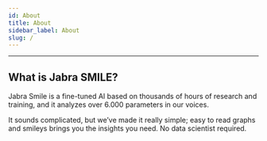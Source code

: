 ```yaml
---
id: About
title: About
sidebar_label: About
slug: /
---
```


---
## What is Jabra SMILE?

Jabra Smile is a fine-tuned AI based on thousands of hours of research and training, and it analyzes over 6.000 parameters in our voices.

It sounds complicated, but we’ve made it really simple; easy to read graphs and smileys brings you the insights you need. No data scientist required.

<!--https://www.jabra.com/business/contact-center-headsets/jabra-voice-analytics

-->